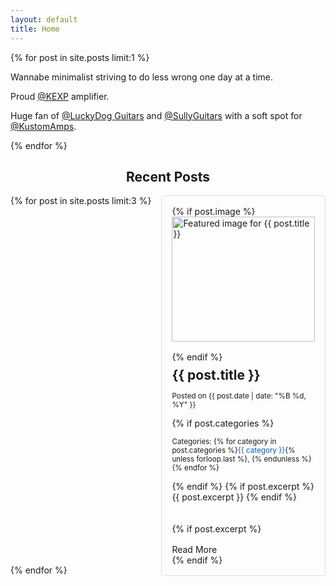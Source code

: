 ```yaml
---
layout: default
title: Home
---
```

<div class="grid">
  {% for post in site.posts limit:1 %}
  <article><p>Wannabe minimalist striving to do less wrong one day at a time.</p>
    <p>Proud <a href="https://kexp.org">@KEXP</a> amplifier.</p>
    <p>Huge fan of <a href="http://luckydogguitars.store">@LuckyDog Guitars</a> and <a href="https://sullyguitars.com">@SullyGuitars</a> with a soft spot for <a href="https://kustom.com">@KustomAmps</a>.</p></article>
  {% endfor %}
</div>

<h2 style="text-align: center;">Recent Posts</h2>

<style>
  .responsive-grid {
    display: flex;
    flex-wrap: wrap;
    align-items: stretch;
    gap: 1rem;
  }
  .responsive-grid > a {
    flex: 1;
    min-width: 0;
  }
  @media (max-width: 576px) {
    .responsive-grid > a {
      flex: 100%;
    }
  }
  @media (min-width: 577px) and (max-width: 768px) {
    .responsive-grid > a {
      flex: calc(50% - 0.5rem);
    }
  }
  @media (min-width: 769px) {
    .responsive-grid > a {
      flex: calc(33.333% - 0.667rem);
    }
  }
  .responsive-grid article:hover {
    box-shadow: 0 4px 8px rgba(0, 0, 0, 0.1);
  }
</style>

<div class="responsive-grid">
  {% for post in site.posts limit:3 %}
    <a href="{{ post.url | relative_url }}" style="text-decoration: none; color: inherit;" aria-label="Read {{ post.title }}">
      <article style="display: flex; flex-direction: column; height: 100%; padding: 1rem; border: 1px solid #ddd; border-radius: 4px; transition: box-shadow 0.2s;">
        <div style="flex: 1;">
          {% if post.image %}
            <img src="{{ post.image | relative_url }}" alt="Featured image for {{ post.title }}" style="width: 100%; height: 200px; object-fit: cover; margin-bottom: 1rem;">
          {% endif %}
          <h2 style="margin: 0.5rem 0;">{{ post.title }}</h2>
          <p><small>Posted on {{ post.date | date: "%B %d, %Y" }}</small></p>
          {% if post.categories %}
            <p><small>Categories: {% for category in post.categories %}<span style="color: #005bbb;" aria-label="{{ category }} category">{{ category }}</span>{% unless forloop.last %}, {% endunless %}{% endfor %}</small></p>
          {% endif %}
          {% if post.excerpt %}
            {{ post.excerpt }}
          {% endif %}
        </div>
        {% if post.excerpt %}
          <span class="button primary" role="button" style="margin-top: 1rem; display: inline-block; pointer-events: none;">Read More</span>
        {% endif %}
      </article>
    </a>
  {% endfor %}
</div>